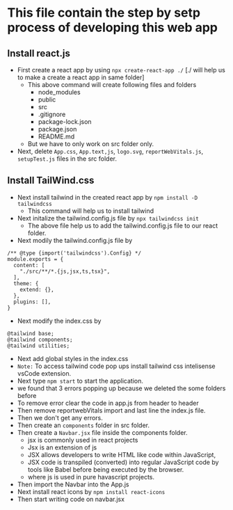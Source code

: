 # This file contain the step by setp process of developing this web app
## Install react.js
- First create a react app by using `npx create-react-app ./` [./ will help us to make a create a react app in same folder]
    - This above command will create following files and folders
        - node_modules
        - public
        - src
        - .gitignore
        - package-lock.json
        - package.json
        - README.md
    - But we have to only work on src folder only.
- Next, delete `App.css`, `App.text,js`, `logo.svg`, `reportWebVitals.js`, `setupTest.js` files in the src folder. 
## Install TailWind.css
- Next install tailwind in the created react app by `npm install -D tailwindcss` 
    - This command will help us to install tailwind
- Next initalize the tailwind.config.js file by `npx tailwindcss init`
    - The above file help us to add the tailwind.config.js file to our react folder.
- Next modily the tailwind.config.js file by 
```
/** @type {import('tailwindcss').Config} */
module.exports = {
  content: [
    "./src/**/*.{js,jsx,ts,tsx}",
  ],
  theme: {
    extend: {},
  },
  plugins: [],
}
```
- Next modify the index.css by 
```
@tailwind base;
@tailwind components;
@tailwind utilities;
```
- Next add global styles in the index.css
- `Note:` To access tailwind code pop ups install tailwind css intelisense vsCode extension.
- Next type `npm start` to start the application.
- we found that 3 errors popping up because we deleted the some folders before
- To remove error clear the code in app.js from header to header
- Then remove reportwebVitals import and last line the index.js file.
- Then we don't get any errors.
- Then create an `components` folder in src folder.
- Then create a `Navbar.jsx` file inside the components folder.
    - jsx is commonly used in react projects
    - Jsx is an extension of js
    - JSX allows developers to write HTML like code within JavaScript,
    - JSX code is transpiled (converted) into regular JavaScript code by tools like Babel before being executed by the browser.
    - where js is used in pure havascript projects.
- Then import the Navbar into the App.js
- Next install react icons by `npm install react-icons`
- Then start writing code on navbar.jsx